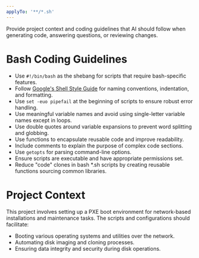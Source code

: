 ```yaml
---
applyTo: '**/*.sh'
---
```

Provide project context and coding guidelines that AI should follow when generating code, answering questions, or reviewing changes.

# Bash Coding Guidelines
- Use `#!/bin/bash` as the shebang for scripts that require bash-specific features.
- Follow [Google's Shell Style Guide](https://google.github.io/styleguide/shellguide.html) for naming conventions, indentation, and formatting.
- Use `set -euo pipefail` at the beginning of scripts to ensure robust error handling.
- Use meaningful variable names and avoid using single-letter variable names except in loops.
- Use double quotes around variable expansions to prevent word splitting and globbing.
- Use functions to encapsulate reusable code and improve readability.
- Include comments to explain the purpose of complex code sections.
- Use `getopts` for parsing command-line options.
- Ensure scripts are executable and have appropriate permissions set.
- Reduce "code" clones in bash *.sh scripts by creating reusable functions sourcing common libraries.

# Project Context
This project involves setting up a PXE boot environment for network-based installations and maintenance tasks. The scripts and configurations should facilitate:
- Booting various operating systems and utilities over the network.
- Automating disk imaging and cloning processes.
- Ensuring data integrity and security during disk operations.

# 